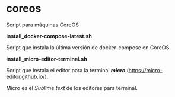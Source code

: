 # coreos
Script para máquinas CoreOS


**install_docker-compose-latest.sh**

Script que instala la última versión de docker-compose en CoreOS


**install_micro-editor-terminal.sh**

Script que instala el editor para la terminal ***micro*** (https://micro-editor.github.io/).

Micro es el *Sublime text* de los editores para terminal.
